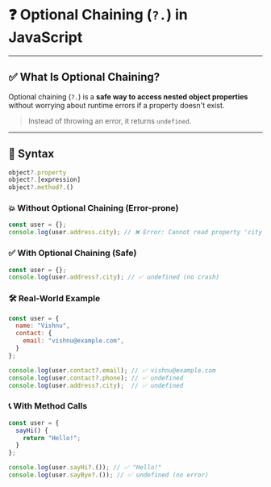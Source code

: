 # ❓ Optional Chaining (`?.`) in JavaScript

---

## ✅ What Is Optional Chaining?

Optional chaining (`?.`) is a **safe way to access nested object properties** without worrying about runtime errors if a property doesn't exist.

> Instead of throwing an error, it returns `undefined`.

---

## 🔧 Syntax

```js
object?.property
object?.[expression]
object?.method?.()
```

### 💥 Without Optional Chaining (Error-prone)
```js
const user = {};
console.log(user.address.city); // ❌ Error: Cannot read property 'city'
```


### ✅ With Optional Chaining (Safe)
```js
const user = {};
console.log(user.address?.city); // ✅ undefined (no crash)
```

### 🛠️ Real-World Example
```js
const user = {
  name: "Vishnu",
  contact: {
    email: "vishnu@example.com",
  }
};

console.log(user.contact?.email); // ✅ vishnu@example.com
console.log(user.contact?.phone); // ✅ undefined
console.log(user.address?.city);  // ✅ undefined

```

### 📞 With Method Calls
```js
const user = {
  sayHi() {
    return "Hello!";
  }
};

console.log(user.sayHi?.()); // ✅ "Hello!"
console.log(user.sayBye?.()); // ✅ undefined (no error)

```